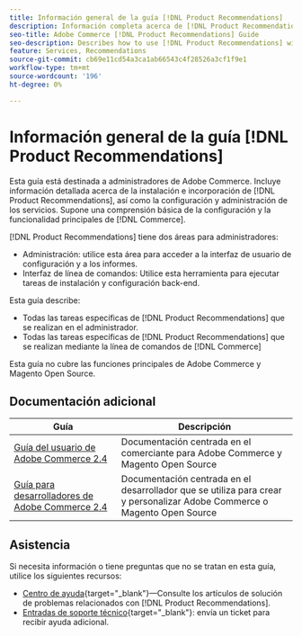 ```yaml
---
title: Información general de la guía [!DNL Product Recommendations]
description: Información completa acerca de [!DNL Product Recommendations] para administradores de Adobe Commerce, incluida la instalación e incorporación
seo-title: Adobe Commerce [!DNL Product Recommendations] Guide
seo-description: Describes how to use [!DNL Product Recommendations] with Adobe Commerce.
feature: Services, Recommendations
source-git-commit: cb69e11cd54a3ca1ab66543c4f28526a3cf1f9e1
workflow-type: tm+mt
source-wordcount: '196'
ht-degree: 0%

---
```


# Información general de la guía [!DNL Product Recommendations]

Esta guía está destinada a administradores de Adobe Commerce. Incluye información detallada acerca de la instalación e incorporación de [!DNL Product Recommendations], así como la configuración y administración de los servicios. Supone una comprensión básica de la configuración y la funcionalidad principales de [!DNL Commerce].

[!DNL Product Recommendations] tiene dos áreas para administradores:

* Administración: utilice esta área para acceder a la interfaz de usuario de configuración y a los informes.
* Interfaz de línea de comandos: Utilice esta herramienta para ejecutar tareas de instalación y configuración back-end.

Esta guía describe:

* Todas las tareas específicas de [!DNL Product Recommendations] que se realizan en el administrador.
* Todas las tareas específicas de [!DNL Product Recommendations] que se realizan mediante la línea de comandos de [!DNL Commerce]

Esta guía no cubre las funciones principales de Adobe Commerce y Magento Open Source.

## Documentación adicional

| Guía | Descripción |
|------ | ----------- |
| [Guía del usuario de Adobe Commerce 2.4](https://experienceleague.adobe.com/docs/commerce.html) | Documentación centrada en el comerciante para Adobe Commerce y Magento Open Source |
| [Guía para desarrolladores de Adobe Commerce 2.4](https://developer.adobe.com/commerce/docs) | Documentación centrada en el desarrollador que se utiliza para crear y personalizar Adobe Commerce o Magento Open Source |

## Asistencia

Si necesita información o tiene preguntas que no se tratan en esta guía, utilice los siguientes recursos:

* [Centro de ayuda](https://experienceleague.adobe.com/docs/commerce-knowledge-base/kb/help-center-guide/magento-help-center-user-guide.html#submit-tickets){target="_blank"}—Consulte los artículos de solución de problemas relacionados con [!DNL Product Recommendations].
* [Entradas de soporte técnico](https://experienceleague.adobe.com/docs/commerce-knowledge-base/kb/help-center-guide/magento-help-center-user-guide.html#submit-ticket){target="_blank"}: envía un ticket para recibir ayuda adicional.
